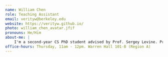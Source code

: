 ```yaml
---
name: William Chen
role: Teaching Assistant
email: verityw@berkeley.edu
website: https://verityw.github.io/
photo: william_chen_avatar.jfif
pronouns: He/Him
about-me: |
    I'm a second-year CS PhD student advised by Prof. Sergey Levine. Previously, I did my undergrad and Master's at MIT, where I researched the use of language models for robot semantic scene understanding and TAed classes on robotics and natural language processing. My research is on the intersection of language, decision making, and making cool robots do cool things. In my free time, I enjoy playing games, archery, and making funky lil crochet animals.
office-hours: Thursday, 11am - 12pm. Warren Hall 101-B (Region A)
---
```

